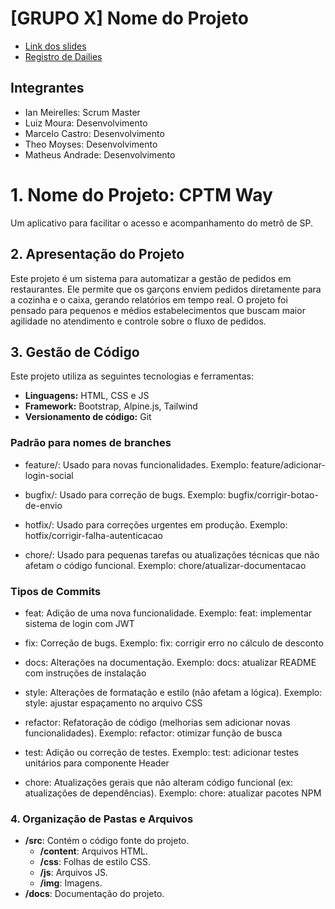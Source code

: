 # [GRUPO X] Nome do Projeto

- [Link dos slides](https://docs.google.com/presentation/d/1WhcmPL6o3zCwUjxxyQNF7d44-AmTVTR8ej00qzn1UnQ/edit?usp=sharing)
- [Registro de Dailies]([https://docs.google.com/document/d/1ospYIjvdBkvggPqTcNsq0kXngsOSyrcn3BUriK0efbg/edit?usp=sharing](https://docs.google.com/document/d/1vSZhW51dhtNj-8pVV2NqcxydRceb_y7opwrtA5_hyyk/edit?usp=sharing))

## Integrantes

- Ian Meirelles: Scrum Master
- Luiz Moura: Desenvolvimento
- Marcelo Castro: Desenvolvimento
- Theo Moyses: Desenvolvimento
- Matheus Andrade: Desenvolvimento

# 1. Nome do Projeto: CPTM Way

Um aplicativo para facilitar o acesso e acompanhamento do metrô de SP.

## 2. Apresentação do Projeto

Este projeto é um sistema para automatizar a gestão de pedidos em restaurantes. Ele permite que os garçons enviem pedidos diretamente para a cozinha e o caixa, gerando relatórios em tempo real. O projeto foi pensado para pequenos e médios estabelecimentos que buscam maior agilidade no atendimento e controle sobre o fluxo de pedidos.

## 3. Gestão de Código

Este projeto utiliza as seguintes tecnologias e ferramentas:

- **Linguagens:** HTML, CSS e JS
- **Framework:** Bootstrap, Alpine.js, Tailwind
- **Versionamento de código:** Git

### Padrão para nomes de branches

- feature/: Usado para novas funcionalidades.
Exemplo: feature/adicionar-login-social

- bugfix/: Usado para correção de bugs.
Exemplo: bugfix/corrigir-botao-de-envio

- hotfix/: Usado para correções urgentes em produção.
Exemplo: hotfix/corrigir-falha-autenticacao

- chore/: Usado para pequenas tarefas ou atualizações técnicas que não afetam o código funcional.
Exemplo: chore/atualizar-documentacao

### Tipos de Commits

- feat: Adição de uma nova funcionalidade.
Exemplo: feat: implementar sistema de login com JWT

- fix: Correção de bugs.
Exemplo: fix: corrigir erro no cálculo de desconto

- docs: Alterações na documentação.
Exemplo: docs: atualizar README com instruções de instalação

- style: Alterações de formatação e estilo (não afetam a lógica).
Exemplo: style: ajustar espaçamento no arquivo CSS

- refactor: Refatoração de código (melhorias sem adicionar novas funcionalidades).
Exemplo: refactor: otimizar função de busca

- test: Adição ou correção de testes.
Exemplo: test: adicionar testes unitários para componente Header

- chore: Atualizações gerais que não alteram código funcional (ex: atualizações de dependências).
Exemplo: chore: atualizar pacotes NPM

### 4. Organização de Pastas e Arquivos

- **/src**: Contém o código fonte do projeto.
  - **/content**: Arquivos HTML.
  - **/css**: Folhas de estilo CSS.
  - **/js**: Arquivos JS.
  - **/img**: Imagens.
- **/docs**: Documentação do projeto.
